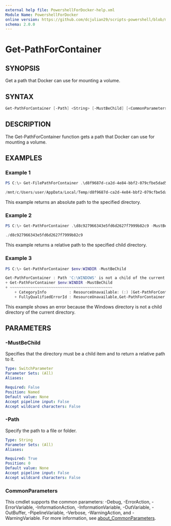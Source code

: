 ```yaml
---
external help file: PowershellForDocker-help.xml
Module Name: PowershellForDocker
online version: https://github.com/dcjulian29/scripts-powershell/blob/main/Modules/PowershellForDocker/docs/Get-PathForContainer.md
schema: 2.0.0
---
```


# Get-PathForContainer

## SYNOPSIS

Get a path that Docker can use for mounting a volume.

## SYNTAX

```powershell
Get-PathForContainer [-Path] <String> [-MustBeChild] [<CommonParameters>]
```

## DESCRIPTION

The Get-PathForContainer function gets a path that Docker can use for mounting a volume.

## EXAMPLES

### Example 1

```powershell
PS C:\> Get-FilePathForContainer .\d8f9687d-ca2d-4e84-bbf2-079cfbe5dad5.tmp.ico

/mnt/c/Users/user/AppData/Local/Temp/d8f9687d-ca2d-4e84-bbf2-079cfbe5dad5.tmp.ico
```

This example returns an absolute path to the specified directory.

### Example 2

```powershell
PS C:\> Get-PathForContainer .\d8c927966343e5fd6d2627f7999b82c9 -MustBeChild

./d8c927966343e5fd6d2627f7999b82c9
```

This example returns a relative path to the specified child directory.

### Example 3

```powershell
PS C:\> Get-PathForContainer $env:WINDIR -MustBeChild

Get-PathForContainer : Path 'C:\WINDOWS' is not a child of the current directory!
+ Get-PathForContainer $env:WINDIR -MustBeChild
+ ~~~~~~~~~~~~~~~~~~~~~~~~~~~~~~~~~~~~~~~~~~~~~
    + CategoryInfo          : ResourceUnavailable: (:) [Get-PathForContainer], ItemNotFoundException
    + FullyQualifiedErrorId : ResourceUnavailable,Get-PathForContainer
```

This example shows an error because the Windows directory is not a child directory of the current directory.

## PARAMETERS

### -MustBeChild

Specifies that the directory must be a child item and to return a relative path to it.

```yaml
Type: SwitchParameter
Parameter Sets: (All)
Aliases:

Required: False
Position: Named
Default value: None
Accept pipeline input: False
Accept wildcard characters: False
```

### -Path

Specify the path to a file or folder.

```yaml
Type: String
Parameter Sets: (All)
Aliases:

Required: True
Position: 0
Default value: None
Accept pipeline input: False
Accept wildcard characters: False
```

### CommonParameters

This cmdlet supports the common parameters: -Debug, -ErrorAction, -ErrorVariable, -InformationAction, -InformationVariable, -OutVariable, -OutBuffer, -PipelineVariable, -Verbose, -WarningAction, and -WarningVariable. For more information, see [about_CommonParameters](http://go.microsoft.com/fwlink/?LinkID=113216).
